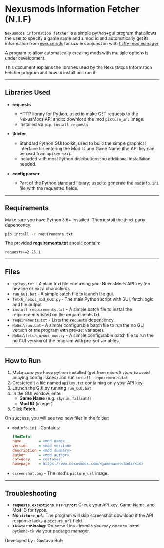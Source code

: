 # Nexusmods Information Fetcher (N.I.F)

`Nexusmods information fetcher` is a simple python+gui program that allows the user to specify a game name and a mod id and automatically get its information from [nexusmods](https://www.nexusmods.com/) for use in conjunction with [fluffy mod manager](https://www.nexusmods.com/site/mods/818)

A program to allow automatically creating mods with multiple options is under development.

This document explains the libraries used by the NexusMods Information Fetcher program and how to install and run it.

---

## Libraries Used

- **requests**
  - HTTP library for Python, used to make GET requests to the NexusMods API and to download the mod `picture_url` image.
  - Installed via `pip install requests`.

- **tkinter**
  - Standard Python GUI toolkit, used to build the simple graphical interface for entering the Mod ID and Game Name (the API key can be read from `apikey.txt`).
  - Included with most Python distributions; no additional installation needed.

- **configparser**
  - Part of the Python standard library; used to generate the `modinfo.ini` file with the requested fields.


---

## Requirements

Make sure you have Python 3.6+ installed. Then install the third-party dependency:

```bash
pip install -r requirements.txt
```

The provided **requirements.txt** should contain:

```text
requests>=2.25.1
```

---

## Files

- `apikey.txt` - A plain text file containing your NexusMods API key (no newline or extra characters).
- `run_GUI.bat` - A simple batch file to launch the gui.
- `fetch_nexus_mod_GUI.py` - The main Python script with GUI, fetch logic and file output.
- `install requirements.bat` - A simple batch file to install the requirements listed on the requirements.txt.
- `requirements.txt` - Lists the `requests` dependency.
- `NoGui\run.bat` - A simple configurable batch file to run the no GUI version of the program with pre-set variables.
- `NoGui\fetch_nexus_mod.py` - A simple configurable batch file to run the no GUI version of the program with pre-set variables.
---

## How to Run

1. Make sure you have python installed (get from microft store to avoid anoying config issues) and run `install requirements.bat`
2. Create/edit a file named `apikey.txt` containing only your API key.
3. Launch the GUI by running `run_GUI.bat`
4. In the GUI window, enter:
   - **Game Name** (e.g. `skyrim`, `fallout4`)
   - **Mod ID** (integer)
5. Click **Fetch**.

On success, you will see two new files in the folder:

- `modinfo.ini` - Contains:
  ```ini
  [ModInfo]
  name        = <mod name>
  version     = <mod version>
  description = <mod summary>
  author      = <mod author>
  category    = costumes
  homepage    = https://www.nexusmods.com/<gamename>/mods/<id>
  ```

- `screenshot.png` - The mod's `picture_url` image.

---

## Troubleshooting

- **`requests.exceptions.HTTPError`**: Check your API key, Game Name, and Mod ID for typos.
- **No `picture_url`**: The program will skip screenshot download if the API response lacks a `picture_url` field.
- **`tkinter` missing**: On some Linux installs you may need to install `python3-tk` via your package manager.

Developed by : Gustavo Bule